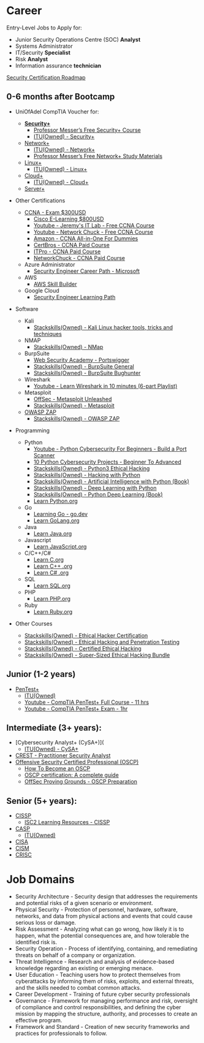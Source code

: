 # Career

Entry-Level Jobs to Apply for:
* Junior Security Operations Centre (SOC) **Analyst**
* Systems Administrator
* IT/Security **Specialist**
* Risk **Analyst**
* Information assurance **technician**

[Security Certification Roadmap](https://pauljerimy.com/security-certification-roadmap/)
## 0-6 months after Bootcamp
* UniOfAdel CompTIA Voucher for:
   *  **[Security+](https://www.comptia.org/certifications/security)**
      * [Professor Messer’s Free Security+ Course](https://www.professormesser.com/security-plus/sy0-601/sy0-601-video/sy0-601-comptia-security-plus-course/)
      * [ITU(Owned) - Security+](https://www.itulearning.com/course/index/6172)
   *  [Network+](https://www.comptia.org/certifications/network)
      * [ITU(Owned) - Network+](https://www.itulearning.com/course/index/6008)
      * [Professor Messer’s Free Network+ Study Materials](https://www.professormesser.com/get-network-plus-certified/)
   *  [Linux+](https://www.comptia.org/certifications/linux)
      *  [ITU(Owned) - Linux+](https://www.itulearning.com/course/index/3645)
   *  [Cloud+](https://www.comptia.org/certifications/cloud)
      * [ITU(Owned) - Cloud+](https://www.itulearning.com/course/index/3347)  
   *  [Server+](https://www.comptia.org/certifications/server) 

* Other Certifications
   * [CCNA - Exam $300USD](https://www.cisco.com/c/en/us/training-events/training-certifications/certifications/associate/ccna.html)
      * [Cisco E-Learning $800USD](https://learningnetworkstore.cisco.com/on-demand-e-learning/implementing-and-administering-cisco-solutions-ccna-v1.0/ELT-CCNA-V1-023587.html)
      * [Youtube - Jeremy's IT Lab - Free CCNA Course](https://www.youtube.com/watch?v=H8W9oMNSuwo&list=PLxbwE86jKRgMpuZuLBivzlM8s2Dk5lXBQ)
      * [Youtube - Network Chuck - Free CCNA Course](https://www.youtube.com/playlist?list=PLIhvC56v63IJVXv0GJcl9vO5Z6znCVb1P)
      * [Amazon - CCNA All-in-One For Dummies](https://www.amazon.com/CCNA-Certification-All-One-Dummies/dp/0470489626/ref=d_pd_sbs_sccl_3_8/131-7058779-4268918)
      * [CertBros - CCNA Paid Course](https://certbros.teachable.com/p/cisco-ccna?coupon_code=PRELAUNCH21)
      * [ITPro - CCNA Paid Course](https://www.itpro.tv/courses/cisco/cisco-ccna-200-301-2022/)
      * [NetworkChuck - CCNA Paid Course](https://learn.networkchuck.com/courses/ccna)
   * Azure Administrator
      * [Security Engineer Career Path - Microsoft](https://learn.microsoft.com/en-us/users/collinschedler-0717/collections/50nrt2ek0ewqy8)
   * AWS
      * [AWS Skill Builder](https://explore.skillbuilder.aws/learn)
   * Google Cloud
      * [Security Engineer Learning Path](https://www.cloudskillsboost.google/paths/15)

* Software
   * Kali
      * [Stackskills(Owned) - Kali Linux hacker tools, tricks and techniques](https://stackskills.com/courses/enrolled/1221378)
   * NMAP
      * [Stackskills(Owned) - NMap](https://stackskills.com/courses/enrolled/802796)
   * BurpSuite
      * [Web Security Academy - Portswigger](https://portswigger.net/web-security)
      * [Stackskills(Owned) - BurpSuite General](https://stackskills.com/courses/enrolled/141010)
      * [Stackskills(Owned) - BurpSuite Bughunter](https://stackskills.com/courses/enrolled/1106769)
   * Wireshark
      * [Youtube - Learn Wireshark in 10 minutes (6-part Playlist)](https://www.youtube.com/watch?v=lb1Dw0elw0Q&list=PLR0bgGon_WTK9PHDzrlje4bqEh3p0NxxX)
   * Metasploit
      * [OffSec - Metasploit Unleashed](https://www.offsec.com/metasploit-unleashed/)
      * [Stackskills(Owned) - Metasploit](https://stackskills.com/courses/enrolled/369771)
   * [OWASP ZAP](https://www.zaproxy.org/)
      *  [Stackskills(Owned) - OWASP ZAP](https://stackskills.com/courses/enrolled/709664)

* Programming
   * Python
      * [Youtube - Python Cybersecurity For Beginners - Build a Port Scanner](https://www.youtube.com/watch?v=bH-3PuQC_n0&list=PLR0bgGon_WTIjs0lyCAUp3v1qAraXCJcH)
      * [10 Python Cybersecurity Projects - Beginner To Advanced](https://www.youtube.com/watch?v=kf1Zzcj2gV8&list=PLR0bgGon_WTJUGqvxr0reaqfpGd2ts29R&index=2)
      * [Stackskills(Owned) - Python3 Ethical Hacking](https://stackskills.com/courses/enrolled/1025194)
      * [Stackskills(Owned) - Hacking with Python](https://stackskills.com/courses/enrolled/376387)
      * [Stackskills(Owned) - Artificial Intelligence with Python (Book)](https://stackskills.com/courses/303786/lectures/4674836)
      * [Stackskills(Owned) - Deep Learning with Python](https://stackskills.com/courses/enrolled/122971)
      * [Stackskills(Owned) - Python Deep Learning (Book)](https://stackskills.com/courses/enrolled/296315)
      * [Learn Python.org](https://www.learnpython.org/)
   * Go 
      * [Learning Go - go.dev](https://go.dev/learn/)
      * [Learn GoLang.org](https://www.learn-golang.org/)
   * Java
      * [Learn Java.org](https://www.learnjavaonline.org/)
   * Javascript
      * [Learn JavaScript.org](https://www.learn-js.org/)
   * C/C++/C#
      * [Learn C.org](https://www.learn-c.org/)
      * [Learn C++ .org](https://www.learn-cpp.org/)
      * [Learn C# .org](https://www.learncs.org/)
   * SQL
      * [Learn SQL.org](https://www.learnsqlonline.org/)
   * PHP
      * [Learn PHP.org](https://www.learn-php.org/)
    * Ruby
      * [Learn Ruby.org](https://www.learnrubyonline.org/)

* Other Courses
   *  [Stackskills(Owned) - Ethical Hacker Certification](https://stackskills.com/courses/enrolled/614031)
   *  [Stackskills(Owned) - Ethical Hacking and Penetration Testing](https://stackskills.com/courses/enrolled/1050508)
   *  [Stackskills(Owned) - Certified Ethical Hacking](https://stackskills.com/courses/enrolled/410134)
   *  [Stackskills(Owned) - Super-Sized Ethical Hacking Bundle](https://stackskills.com/courses/enrolled/1306705)

## Junior (1-2 years)
* [PenTest+](https://www.comptia.org/certifications/pentest)
   * [ITU(Owned)](https://www.itulearning.com/course/index/2761)
   * [Youtube - CompTIA PenTest+ Full Course - 11 hrs](https://www.youtube.com/watch?v=WczBlBjoQeI)
   * [Youtube - CompTIA PenTest+ Exam - 1hr](https://www.youtube.com/watch?v=P_D7BCpxkS4)

## Intermediate (3+ years):
* [Cybersecurity Analyst+ (CySA+)](
   * [ITU(Owned) - CySA+](https://www.itulearning.com/course/index/3637)
* [CREST - Practitioner Security Analyst](https://www.crest-approved.org/certification-careers/crest-certifications/crest-practitioner-security-analyst/)
* [Offensive Security Certified Professional (OSCP)](https://www.offsec.com/courses/pen-200/)
   * [How To Become an OSCP](https://geekflare.com/oscp-certification/)
   * [OSCP certification: A complete guide](https://cybersecurityguide.org/programs/cybersecurity-certifications/oscp/)
   * [OffSec Proving Grounds - OSCP Preparation](https://www.offsec.com/labs/individual/)

## Senior (5+ years):
* [CISSP](https://www.isc2.org/Certifications/CISSP) 
   * [ISC2 Learning Resources - CISSP](https://www.isc2.org/Training/Self-Study-Resources/CISSP)
* [CASP](https://www.comptia.org/certifications/comptia-advanced-security-practitioner)
   * [ITU(Owned)](https://www.itulearning.com/course/index/2740) 
* [CISA](https://www.isaca.org/credentialing/cisa)
* [CISM](https://www.isaca.org/credentialing/cism)
* [CRISC](https://www.isaca.org/credentialing/crisc)


# Job Domains
* Security Architecture - Security design that addresses the requirements and potential risks of a given scenario or environment. 
* Physical Security - Protection of personnel, hardware, software, networks, and data from physical actions and events that could cause serious loss or damage.
* Risk Assessment - Analyzing what can go wrong, how likely it is to happen, what the potential consequences are, and how tolerable the identified risk is.
* Security Operation - Process of identifying, containing, and remediating threats on behalf of a company or organization.
* Threat Intelligence - Research and analysis of evidence-based knowledge regarding an existing or emerging menace.
* User Education - Teaching users how to protect themselves from cyberattacks by informing them of risks, exploits, and external threats, and the skills needed to combat common attacks.
* Career Development - Training of future cyber security professionals
* Governance - Framework for managing performance and risk, oversight of compliance and control responsibilities, and defining the cyber mission by mapping the structure, authority, and processes to create an effective program.
* Framework and Standard - Creation of new security frameworks and practices for professionals to follow.
